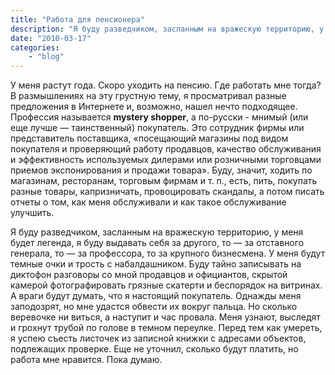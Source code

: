```yaml
---
title: "Работа для пенсионера"
description: "Я буду разведчиком, засланным на вражескую территорию, у меня будет легенда, я буду выдавать себя за другого, то —&nbsp;за отставного генерала, то —&nbsp;за профессора, то за крупного бизнесмена. У меня будут темные очки и трость с набалдашником. Буду тайно записывать на диктофон разговоры..."
date: "2010-03-17"
categories: 
    - "blog"
---
```



У меня растут года. Скоро уходить на пенсию. Где работать мне тогда? В размышлениях на эту грустную тему, я просматривал разные предложения в Интернете и, возможно, нашел нечто подходящее. Профессия называется **mystery shopper**, а по-русски - мнимый (или еще лучше —&nbsp;таинственный) покупатель. Это сотрудник фирмы или представитель поставщика, «посещающий магазины под видом покупателя и проверяющий работу продавцов, качество обслуживания и эффективность используемых дилерами или розничными торговцами приемов экспонирования и продажи товара». Буду, значит, ходить по магазинам, ресторанам, торговым фирмам и т. п., есть, пить, покупать разные товары, капризничать, провоцировать скандалы, а потом писать отчеты о том, как меня обслуживали и как такое обслуживание улучшить.  

Я буду разведчиком, засланным на вражескую территорию, у меня будет легенда, я буду выдавать себя за другого, то —&nbsp;за отставного генерала, то —&nbsp;за профессора, то за крупного бизнесмена. У меня будут темные очки и трость с набалдашником. Буду тайно записывать на диктофон разговоры со мной продавцов и официантов, скрытой камерой фотографировать грязные скатерти и беспорядок на витринах. А враги будут думать, что я настоящий покупатель. Однажды меня заподозрят, но мне удастся обвести их вокруг пальца. Но сколько веревочке ни виться, а наступит и час провала. Меня узнают, выследят и грохнут трубой по голове в темном переулке. Перед тем как умереть, я успею съесть листочек из записной книжки с адресами объектов, подлежащих проверке. Еще не уточнил, сколько будут платить, но работа мне нравится. Пока думаю. 




